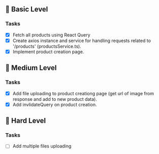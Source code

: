 ## 🥇 Basic Level

### Tasks

- [x] Fetch all products using React Query
- [x] Create axios instance and service for handling requests related to '/products' (productsService.ts).
- [x] Implement product creation page.

## 🥈 Medium Level

### Tasks

- [x] Add file uploading to product creationg page (get url of image from response and add to new product data).
- [x] Add invlidateQuery on product creation.

## 🥇 Hard Level

### Tasks

- [ ] Add multiple files uploading
